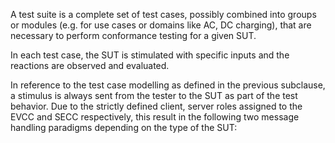 A	test	suite	is	a	complete	set	of	test	cases,	possibly	combined	into	groups	or	modules	(e.g.	for	use	cases
or	domains	like	AC,	DC	charging),	that	are	necessary	to	perform	conformance	testing	for	a	given	SUT.

In	 each	 test	 case,	 the	 SUT	 is	 stimulated	 with	 specific	 inputs	 and	 the	 reactions	 are	 observed	 and
evaluated.


In	reference	to	the	test	case	modelling	as	defined	in	the	previous	subclause,	a	stimulus	is	always	sent
from	the	tester	to	the	SUT	as	part	of	the	test	behavior.
Due	to	the	 strictly	defined	client,	 server	 roles
assigned	 to	 the	 EVCC	 and	 SECC	 respectively,	 this	 result	 in	 the	 following	 two	 message	 handling
paradigms	depending	on	the	type	of	the	SUT: